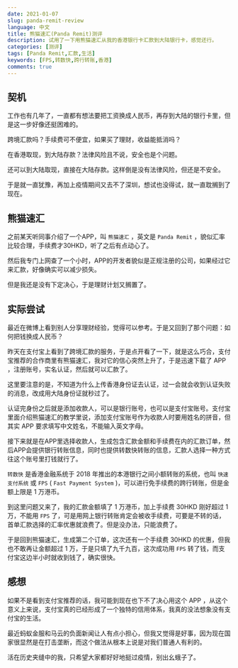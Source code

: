 ```yaml
---
date: 2021-01-07
slug: panda-remit-review
language: 中文
title: 熊猫速汇(Panda Remit)测评
description: 试用了一下用熊猫速汇从我的香港银行卡汇款到大陆银行卡，感觉还行。
categories: [测评]
tags: [Panda Remit,汇款,生活]
keywords: [FPS,转数快,跨行转账,香港]
comments: true
---
```


## 契机

工作也有几年了，一直都有想法要把工资换成人民币，再存到大陆的银行卡里，但是这一步好像还挺困难的。

跨境汇款吗？手续费可不便宜，如果买了理财，收益能抵消吗？

在香港取现，到大陆存款？法律风险且不说，安全也是个问题。

还可以到大陆取现，直接在大陆存款。这样倒是没有法律风险，但还是不安全。

于是就一直犹豫，再加上疫情期间又去不了深圳，想试也没得试，就一直耽搁到了现在。

## 熊猫速汇

之前某天听同事介绍了一个APP，叫 `熊猫速汇` ，英文是 `Panda Remit` ，貌似汇率比较合理，手续费才30HKD，听了之后有点动心了。

然后我专门上网查了一个小时，APP的开发者貌似是正规注册的公司，如果经过它来汇款，好像确实可以减少损失。

但是我还是没有下定决心，于是理财计划又搁置了。

## 实际尝试

最近在微博上看到别人分享理财经验，觉得可以参考。于是又回到了那个问题：如何把钱换成人民币？

昨天在支付宝上看到了跨境汇款的服务，于是点开看了一下，就是这么巧合，支付宝推荐的合作商里有熊猫速汇，我对它的信心突然上升了，于是迅速下载了 APP ，注册账号，实名认证，然后就可以汇款了。

这里要注意的是，不知道为什么上传香港身份证去认证，过一会就会收到认证失败的消息，改成用大陆身份证就秒过了。

认证完身份之后就是添加收款人，可以是银行账号，也可以是支付宝账号。支付宝里面介绍熊猫速汇的教学里说，添加支付宝账号作为收款人时要用姓名的拼音，但其实 APP 要求填写中文姓名，不能输入英文字母。

接下来就是在APP里选择收款人，生成包含汇款金额和手续费在内的汇款订单，然后APP会提供银行转账信息，同时也提供转数快转账的信息，汇款人选择一种方式往这个账号里打钱就行了。

`转数快` 是香港金融系统于 2018 年推出的本港银行之间小额转账的系统，也叫 `快速支付系统` 或 `FPS` ( `Fast Payment System` )，可以进行免手续费的跨行转账，但是金额上限是 1 万港币。

到这里问题又来了，我的汇款金额填了 1 万港币，加上手续费 30HKD 刚好超过 1 万，不能用 `FPS` 了，可是用网上银行转账肯定会被收手续费，可要是不转的话，首单汇款选择的汇率优惠就浪费了。但是没办法，只能浪费了。

于是回到熊猫速汇，生成第二个订单，这次还有一个手续费 30HKD 的优惠，但我也不敢再让金额超过 1 万，于是只填了九千九百，这次成功用 `FPS` 转了钱，而支付宝这边半小时就收到钱了，确实很快。

## 感想

如果不是看到支付宝推荐的话，我可能到现在也下不了决心用这个 APP ，从这个意义上来说，支付宝真的已经形成了一个独特的信用体系，我真的没法想象没有支付宝的生活。

最近蚂蚁金服和马云的负面新闻让人有点小担心，但我又觉得是好事，因为现在国家很显然是在打击垄断，而这个做法从根本上说是对我们普通人有利的。

活在历史夹缝中的我，只希望大家都好好地挺过疫情，别出幺蛾子了。